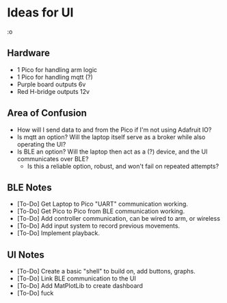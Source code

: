 # Ideas for UI
:o
## Hardware
- 1 Pico for handling arm logic
- 1 Pico for handling mqtt (?)
- Purple board outputs 6v
- Red H-bridge outputs 12v

## Area of Confusion
- How will I send data to and from the Pico if I'm not using Adafruit IO?
- Is mqtt an option? Will the laptop itself serve as a broker while also operating the UI?
- Is BLE an option? Will the laptop then act as a (?) device, and the UI communicates over BLE?
  - Is this a reliable option, robust, and won't fail on repeated attempts?

## BLE Notes
- [To-Do] Get Laptop to Pico "UART" communication working.
- [To-Do] Get Pico to Pico from BLE communication working.
- [To-Do] Add controller communication, can be wired to arm, or wireless
- [To-Do] Add input system to record previous movements.
- [To-Do] Implement playback.
## UI Notes
- [To-Do] Create a basic "shell" to build on, add buttons, graphs.
- [To-Do] Link BLE communication to the UI
- [To-Do] Add MatPlotLib to create dashboard
- [To-Do] fuck